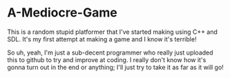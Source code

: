 # A-Mediocre-Game
This is a random stupid platformer that I've started making using C++ and SDL.  It's my first attempt at making a game and I know it's terrible!

So uh, yeah, I'm just a sub-decent programmer who really just uploaded this to github to try and improve at coding.  I really don't know how it's gonna turn out in the end or anything; I'll just try to take it as far as it will go!
